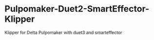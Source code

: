 # Pulpomaker-Duet2-SmartEffector-Klipper
 Klipper for Delta Pulpomaker with duet3 and smarteffector
